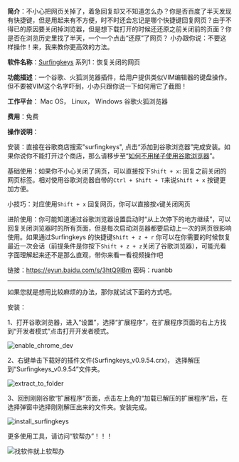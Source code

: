 **简介**：不小心把网页关掉了，着急回复却又不知道怎么办？你是否百度了半天发现有快捷键，但是用起来有不方便，时不时还会忘记是哪个快捷键回复网页？由于不得已的原因要关闭掉浏览器，但是想下载打开的时候还还原之前关闭前的页面？你是否在浏览历史里找了半天，一个一个点击“还原”了网页？ 小办跟你说：不要这样操作！来，我来教你更高效的方法。

**软件名称**：[Surfingkeys]( https://github.com/brookhong/Surfingkeys ) 系列1：恢复关闭的网页

**功能描述**：一个谷歌、火狐浏览器插件，给用户提供类似VIM编辑器的键盘操作。但不要被VIM这个名字吓到，小办只跟你说一下如何用它了截图！

**工作平台**： Mac OS， Linux， Windows 谷歌火狐浏览器

**费用**：免费

**操作说明**：

安装：直接在谷歌商店搜索"surfingkeys", 点击“添加到谷歌浏览器”完成安装。如果你说你不能打开过个商店，那么请移步至“[如何不用梯子使用谷歌浏览器](http://www.ruanbangban.com/Mobile/knowledge/show/kid/273.html)”。

基础使用：如果你不小心关闭了网页，可以直接按下`Shift + x`:  回复之前关闭的网页标签。相对使用谷歌浏览器自带的`Ctrl + Shift + T`来说`Shift + x` 按键更加方便。

小技巧：对应使用`Shift + x` 回复网页，你可以直接按`x`键关闭网页



进阶使用：你可能知道通过谷歌浏览器设置启动时“从上次停下的地方继续”，可以回复关闭浏览器时的所有页面，但是每次启动浏览器都要启动上一次的网页很影响使用。如果通过Surfingkeys 的快捷键`Shift + z + r` 你可以在你需要的时候恢复最近一次会话（前提条件是你按下`Shift + z + z`关闭了谷歌浏览器），可能光看字面理解起来还不是那么直观，带你来看一看视频操作吧



链接：https://eyun.baidu.com/s/3htQ9lBm 密码：ruanbb

---

如果您就是想用比较麻烦的办法，那你就试试下面的方式吧。

安装：

1、打开谷歌浏览器，进入“设置”，选择“扩展程序”，在扩展程序页面的右上方找到“开发者模式”点击打开开发者模式。

![enable_chrome_dev](C:\Users\truein\Documents\writtings\enable_chrome_dev.gif)

2、右键单击下载好的插件文件(Surfingkeys_v0.9.54.crx)， 选择解压到“Surfingkeys_v0.9.54”文件夹。

![extract_to_folder](C:\Users\truein\Documents\writtings\extract_to_folder.gif)

3、回到刚刚谷歌“扩展程序”页面，点击左上角的“加载已解压的扩展程序”后，在选择弹窗中选择刚刚解压出来的文件夹。安装完成。

![install_surfingkeys](C:\Users\truein\Documents\writtings\install_surfingkeys.gif)







更多使用工具，请访问“软帮办”！！！

![找软件就上软帮办](http://118.24.202.12:81/rbbUpload/20190903/1567471807080068812.jpg)

